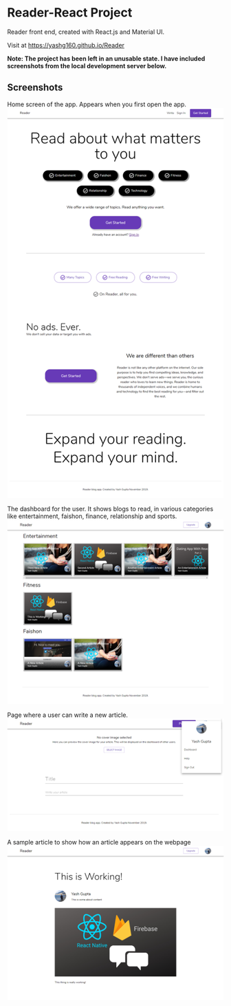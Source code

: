 # Reader-React Project

Reader front end, created with React.js and Material UI. 

Visit at https://yashg160.github.io/Reader

**Note: The project has been left in an unusable state. I have included screenshots from the local development server below.**

## Screenshots

Home screen of the app. Appears when you first open the app.
![HomeScreen](screenshots/home.png)

The dashboard for the user. It shows blogs to read, in various categories like entertainment, faishon, finance, relationship and sports.
![Dashboard](screenshots/dashboard.png)

Page where a user can write a new article.
![New-Article](screenshots/new-article.jpg)

A sample article to show how an article appears on the webpage
![Sample-Article](screenshots/article.jpg)

